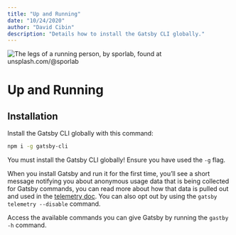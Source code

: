 ```yaml
---
title: "Up and Running"
date: "10/24/2020"
author: "David Cibin"
description: "Details how to install the Gatsby CLI globally."
---
```


![The legs of a running person, by sporlab, found at unsplash.com/@sporlab](https://images.unsplash.com/photo-1571008887538-b36bb32f4571?ixlib=rb-1.2.1&ixid=eyJhcHBfaWQiOjEyMDd9&auto=format&fit=crop&w=1200&q=80)

# Up and Running

## Installation

Install the Gatsby CLI globally with this command:

```bash
npm i -g gatsby-cli
```

You must install the Gatsby CLI globally! Ensure you have used the `-g` flag.

When you install Gatsby and run it for the first time, you’ll see a short message notifying you about anonymous usage data that is being collected for Gatsby commands, you can read more about how that data is pulled out and used in the [telemetry doc](https://www.gatsbyjs.com/docs/telemetry/). You can also opt out by using the `gatsby telemetry --disable` command.

Access the available commands you can give Gatsby by running the `gastby -h` command.

